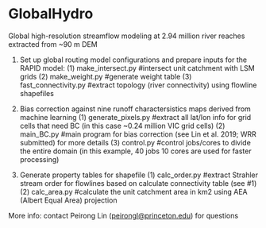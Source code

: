 # GlobalHydro
Global high-resolution streamflow modeling at 2.94 million river reaches extracted from ~90 m DEM

1. Set up global routing model configurations and prepare inputs for the RAPID model:
(1) make_intersect.py #intersect unit catchment with LSM grids
(2) make_weight.py #generate weight table
(3) fast_connectivity.py #extract topology (river connectivity) using flowline shapefiles

2. Bias correction against nine runoff charactersistics maps derived from machine learning
(1) generate_pixels.py #extract all lat/lon info for grid cells that need BC (in this case ~0.24 million VIC grid cells)
(2) main_BC.py #main program for bias correction (see Lin et al. 2019; WRR submitted) for more details
(3) control.py #control jobs/cores to divide the entire domain (in this example, 40 jobs 10 cores are used for faster processing)

3. Generate property tables for shapefile
(1) calc_order.py #extract Strahler stream order for flowlines based on calculate connectivity table (see #1)
(2) calc_area.py #calculate the unit catchment area in km2 using AEA (Albert Equal Area) projection

More info: contact Peirong Lin (peirongl@princeton.edu) for questions
